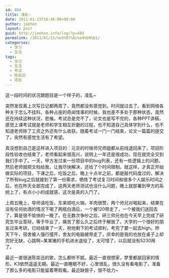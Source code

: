 ```yaml
---
id: 484
title: 凌乱~
date: 2011-01-15T16:46:00+00:00
author: jeehon
layout: post
guid: http://jeehon.info/log/?p=484
permalink: /2011/01/15/%e5%87%8c%e4%b9%b1/
categories:
  - 学习
  - 生活
tags:
  - 学习
  - 生活
  - 考试
  - 陈奕迅
  - 项目
---
```

这一段时间的状况跟题目是一个样子的，凌乱~

突然发现离上次写日记都两周了，竟然都没有感觉到，时间就过去了。看到网络各种关于怎么不挂科、各种占座的奇闻怪事的时候，我也差不多处于那种状态，竟然还在持续这种状况，悲催。考试总是完不了，论文也是写不完的，各种PPT讲稿，感觉上课考试就是老师和学生相互折磨的过程，也不知道自己具体学到什么，也不知道老师除了工资之外还有什么收获。随着考试一门一门结束，论文一篇篇的提交了，突然有感觉生活有了希望。

真没想到自己是这样进入项目的：元旦的时候师兄师姐都从前线退回来了，项目阶段性验收也结束了，老师看起来很高兴，说明上一年还是很成功，现在就完全交到我们手中了。一天，甲方发过来一份项目中的bug列表，还有一些逻辑上的问题，然后老师就把文档给我，让我尽快解决，还给了个时间限制。就这样，才真正开始做实际的项目，下课之后，吃饭之后，晚上十点半之前，都是敲代码度过的，解决了所有bug之后就接到了第一份需求，牺牲了考试复习时间和很多个人娱乐时间之后，也在昨天全部完成了，这两天老师测试也没什么问题，晚上就部署到甲方的系统上了，有点小小的成就感，这次是真的入门了。
  
<!--more-->


  
上周五晚上，导师请吃饭，东来顺吃火锅，羊肉很赞，两个师兄对喝起来，结果在没有任何劝酒的情况下喝了两瓶白酒后，一个被120带走了，一个被我们送回去了，算是很不愉快的一晚了。在无数次争吵之后，研三师兄也在今天早上完成了研究生毕业答辩，等于毕业了，痛苦了那么久之后终于解放了。大学的一个很好的朋友过来考研，已经结束了一天，祝他剩下的考试顺利，考完了要一起去high。昨天下午，宿舍被人强行撞开，舍友的电脑被带走了，庆幸的是我的也放在桌子上却完好无缺，心跳啊~某某猪的手机进水退役了，太可惜了，以后就没有5230用了。

最近一直很迷陈奕迅的歌，怎么都听不腻。最近一直很想家，梦里都是回家的情形。K3依然遥遥无期。最近一直睡眠不好，心里很乱。很久没有看电影了，准备了那么多的电影只能留着寒假看。最近缺银子，很不给力~